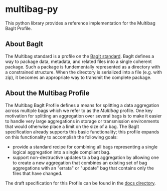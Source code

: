 # multibag-py
This python library provides a reference implementation for the
Multibag BagIt Profile.

## About BagIt

The Multibag standard is a profile on the [BagIt
standard](https://tools.ietf.org/html/draft-kunze-bagit).  BagIt
defines a way to package data, metadata, and related files into a
single coherent package.  Such a package is fundementally represented
as a directory with a constrained structure.  When the directory is
serialized into a file (e.g. with zip), it becomes an appropriate way
to transmit the complete package.

## About the Multibag Profile

The Multibag BagIt Profile defines a means for splitting a data
aggregation across multiple bags which we refer to as the _Multibag_
profile.  One key motivation for splitting an aggregation over several
bags is to make it easier to handle very large aggregations in storage
or transmission environments that would otherwise place a limit on the
size of a bag.  The BagIt specification already supports this basic
functionality; this profile expands on this functionality to
accomplish the following goals: 
   * provide a standard recipe for combining all bags representing a
     single logical aggregation into a single compliant bag. 
   * support non-destructive updates to a bag aggregation by allowing
     one to create a new aggregation that combines an existing set of
     bag aggregations with an "errata" or "update" bag that contains
     only the files that have changed. 

The draft specification for this Profile can be found in the [docs
directory](docs).


